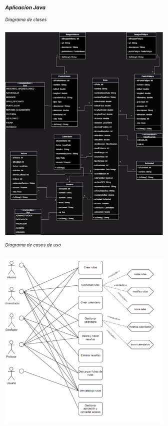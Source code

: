 ### *Aplicacion Java*

###### Diagrama de clases
![diagramadeclases](https://github.com/MiguelIGP23/DAM1_EQUIPO3_2425/blob/451acf821a2e93463d4c9703784f962842892ad7/equipo3/Entornos%20de%20Desarrollo/Diagrama%20de%20clases.png)
###### Diagrama de casos de uso
![diagramacasosdeuso](https://github.com/MiguelIGP23/DAM1_EQUIPO3_2425/blob/4ccbce771f64ad1bfb419adb57abdb614c330e80/equipo3/Entornos%20de%20Desarrollo/Diagrama-casos-de-uso.PNG)

